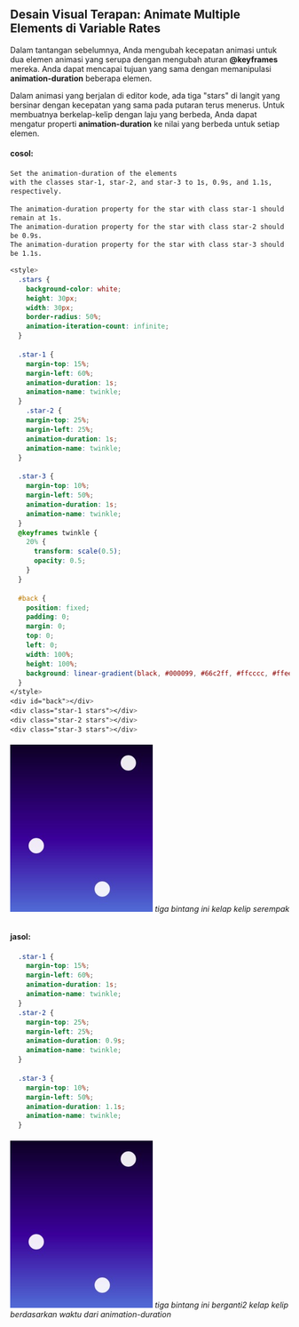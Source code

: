 ## Desain Visual Terapan: Animate Multiple Elements di Variable Rates

Dalam tantangan sebelumnya, Anda mengubah kecepatan animasi untuk dua elemen animasi yang serupa dengan mengubah aturan **@keyframes** mereka. Anda dapat mencapai tujuan yang sama dengan memanipulasi **animation-duration** beberapa elemen.

Dalam animasi yang berjalan di editor kode, ada tiga "stars" di langit yang bersinar dengan kecepatan yang sama pada putaran terus menerus. Untuk membuatnya berkelap-kelip dengan laju yang berbeda, Anda dapat mengatur properti **animation-duration** ke nilai yang berbeda untuk setiap elemen.

#### cosol:

```
Set the animation-duration of the elements 
with the classes star-1, star-2, and star-3 to 1s, 0.9s, and 1.1s, respectively.

The animation-duration property for the star with class star-1 should remain at 1s.
The animation-duration property for the star with class star-2 should be 0.9s.
The animation-duration property for the star with class star-3 should be 1.1s.
```

```css
<style>
  .stars {
    background-color: white;
    height: 30px;
    width: 30px;
    border-radius: 50%;
    animation-iteration-count: infinite;
  }

  .star-1 {
    margin-top: 15%; 
    margin-left: 60%;
    animation-duration: 1s;
    animation-name: twinkle;
  }
    .star-2 {
    margin-top: 25%;
    margin-left: 25%;
    animation-duration: 1s;
    animation-name: twinkle;
  }

  .star-3 {
    margin-top: 10%;
    margin-left: 50%;
    animation-duration: 1s;
    animation-name: twinkle;
  }
  @keyframes twinkle {
    20% {
      transform: scale(0.5);
      opacity: 0.5;
    }
  }

  #back {
    position: fixed;
    padding: 0;
    margin: 0;
    top: 0;
    left: 0;
    width: 100%;
    height: 100%;
    background: linear-gradient(black, #000099, #66c2ff, #ffcccc, #ffeee6);
  }
</style>
<div id="back"></div>
<div class="star-1 stars"></div>
<div class="star-2 stars"></div>
<div class="star-3 stars"></div>
```

###### ![](/assets/tt2.jpg) tiga bintang ini kelap kelip serempak

#### jasol:

```css
  .star-1 {
    margin-top: 15%; 
    margin-left: 60%;
    animation-duration: 1s;
    animation-name: twinkle;
  }
  .star-2 {
    margin-top: 25%;
    margin-left: 25%;
    animation-duration: 0.9s;
    animation-name: twinkle;
  }

  .star-3 {
    margin-top: 10%;
    margin-left: 50%;
    animation-duration: 1.1s;
    animation-name: twinkle;
  }
```

###### ![](/assets/tt2.jpg) tiga bintang ini berganti2 kelap kelip berdasarkan waktu dari animation-duration



